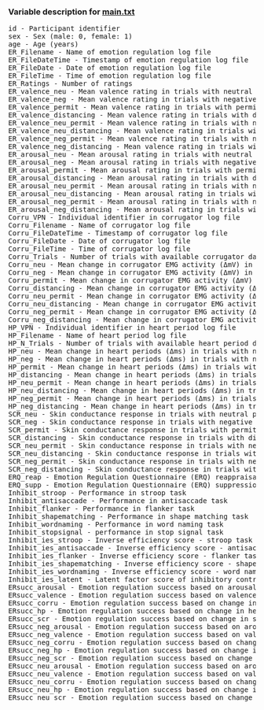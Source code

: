 ### Variable description for [main.txt](main.txt) 
<pre>
id - Participant identifier
sex - Sex (male: 0, female: 1)
age - Age (years)
ER_Filename - Name of emotion regulation log file
ER_FileDateTime - Timestamp of emotion regulation log file
ER_FileDate - Date of emotion regulation log file
ER_FileTime - Time of emotion regulation log file
ER_Ratings - Number of ratings
ER_valence_neu - Mean valence rating in trials with neutral pictures
ER_valence_neg - Mean valence rating in trials with negative pictures
ER_valence_permit - Mean valence rating in trials with permit strategy
ER_valence_distancing - Mean valence rating in trials with distancing strategy
ER_valence_neu_permit - Mean valence rating in trials with neutral pictures and permit strategy
ER_valence_neu_distancing - Mean valence rating in trials with neutral pictures and distancing strategy
ER_valence_neg_permit - Mean valence rating in trials with negative pictures and permit strategy
ER_valence_neg_distancing - Mean valence rating in trials with negative pictures and distancing strategy
ER_arousal_neu - Mean arousal rating in trials with neutral pictures
ER_arousal_neg - Mean arousal rating in trials with negative pictures
ER_arousal_permit - Mean arousal rating in trials with permit strategy
ER_arousal_distancing - Mean arousal rating in trials with distancing strategy
ER_arousal_neu_permit - Mean arousal rating in trials with neutral pictures and permit strategy
ER_arousal_neu_distancing - Mean arousal rating in trials with neutral pictures and distancing strategy
ER_arousal_neg_permit - Mean arousal rating in trials with negative pictures and permit strategy
ER_arousal_neg_distancing - Mean arousal rating in trials with negative pictures and distancing strategy
Corru_VPN - Individual identifier in corrugator log file
Corru_Filename - Name of corrugator log file
Corru_FileDateTime - Timestamp of corrugator log file
Corru_FileDate - Date of corrugator log file
Corru_FileTime - Time of corrugator log file
Corru_Trials - Number of trials with available corrugator data
Corru_neu - Mean change in corrugator EMG activity (ΔmV) in trials with neutral pictures
Corru_neg - Mean change in corrugator EMG activity (ΔmV) in trials with negative pictures
Corru_permit - Mean change in corrugator EMG activity (ΔmV) in trials with permit strategy
Corru_distancing - Mean change in corrugator EMG activity (ΔmV) in trials with distancing strategy
Corru_neu_permit - Mean change in corrugator EMG activity (ΔmV) in trials with neutral pictures and permit strategy
Corru_neu_distancing - Mean change in corrugator EMG activity (ΔmV) in trials with neutral pictures and distancing strategy
Corru_neg_permit - Mean change in corrugator EMG activity (ΔmV) in trials with negative pictures and permit strategy
Corru_neg_distancing - Mean change in corrugator EMG activity (ΔmV) in trials with negative pictures and distancing strategy
HP_VPN - Individual identifier in heart period log file
HP_Filename - Name of heart period log file
HP_N_Trials - Number of trials with available heart period data
HP_neu - Mean change in heart periods (Δms) in trials with neutral pictures
HP_neg - Mean change in heart periods (Δms) in trials with negative pictures
HP_permit - Mean change in heart periods (Δms) in trials with permit strategy
HP_distancing - Mean change in heart periods (Δms) in trials with distancing strategy
HP_neu_permit - Mean change in heart periods (Δms) in trials with neutral pictures and permit strategy
HP_neu_distancing - Mean change in heart periods (Δms) in trials with neutral pictures and distancing strategy
HP_neg_permit - Mean change in heart periods (Δms) in trials with negative pictures and permit strategy
HP_neg_distancing - Mean change in heart periods (Δms) in trials with negative pictures and distancing strategy
SCR_neu - Skin conductance response in trials with neutral pictures
SCR_neg - Skin conductance response in trials with negative pictures
SCR_permit - Skin conductance response in trials with permit strategy
SCR_distancing - Skin conductance response in trials with distancing strategy
SCR_neu_permit - Skin conductance response in trials with neutral pictures and permit strategy
SCR_neu_distancing - Skin conductance response in trials with neutral pictures and distancing strategy
SCR_neg_permit - Skin conductance response in trials with negative pictures and permit strategy
SCR_neg_distancing - Skin conductance response in trials with negative pictures and distancing strategy
ERQ_reap - Emotion Regulation Questionnaire (ERQ) reappraisal score
ERQ_supp - Emotion Regulation Questionnaire (ERQ) suppression score
Inhibit_stroop - Performance in stroop task
Inhibit_antisaccade - Performance in antisaccade task
Inhibit_flanker - Performance in flanker task
Inhibit_shapematching - Performance in shape matching task
Inhibit_wordnaming - Performance in word naming task
Inhibit_stopsignal - performance in stop signal task
Inhibit_ies_stroop - Inverse efficiency score - stroop task
Inhibit_ies_antisaccade - Inverse efficiency score - antisaccade task
Inhibit_ies_flanker - Inverse efficiency score - flanker task
Inhibit_ies_shapematching - Inverse efficiency score - shape matching task
Inhibit_ies_wordnaming - Inverse efficiency score - word naming task
Inhibit_ies_latent - Latent factor score of inhibitory control tasks (inverse efficiency scores)
ERsucc_arousal - Emotion regulation success based on arousal ratings
ERsucc_valence - Emotion regulation success based on valence ratings
ERsucc_corru - Emotion regulation success based on change in corrugator EMG activity
ERsucc_hp - Emotion regulation success based on change in heart periods
ERsucc_scr - Emotion regulation success based on change in skin conductance response
ERsucc_neg_arousal - Emotion regulation success based on arousal ratings (negative trials only)
ERsucc_neg_valence - Emotion regulation success based on valence ratings (negative trials only)
ERsucc_neg_corru - Emotion regulation success based on change in corrugator EMG activity (negative trials only)
ERsucc_neg_hp - Emotion regulation success based on change in heart periods (negative trials only)
ERsucc_neg_scr - Emotion regulation success based on change in skin conductance response (negative trials only)
ERsucc_neu_arousal - Emotion regulation success based on arousal ratings (neutral trials only)
ERsucc_neu_valence - Emotion regulation success based on valence ratings (neutral trials only)
ERsucc_neu_corru - Emotion regulation success based on change in corrugator EMG activity (neutral trials only)
ERsucc_neu_hp - Emotion regulation success based on change in heart periods (neutral trials only)
ERsucc_neu_scr - Emotion regulation success based on change in skin conductance response (neutral trials only)
</pre>
